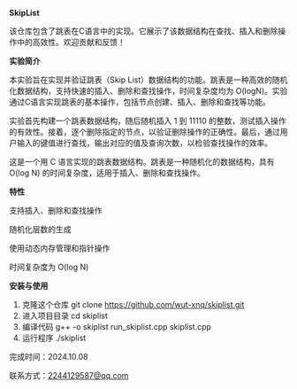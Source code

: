 **SkipList**  

该仓库包含了跳表在C语言中的实现。它展示了该数据结构在查找、插入和删除操作中的高效性。欢迎贡献和反馈！  

**实验简介**  

  本实验旨在实现并验证跳表（Skip List）数据结构的功能。跳表是一种高效的随机化数据结构，支持快速的插入、删除和查找操作，时间复杂度均为 O(logN)。实验通过C语言实现跳表的基本操作，包括节点创建、插入、删除和查找等功能。  
	
  实验首先构建一个跳表数据结构，随后随机插入 1 到 11110 的整数，测试插入操作的有效性。接着，逐个删除指定的节点，以验证删除操作的正确性。最后，通过用户输入的键值进行查找，输出对应的值及查询次数，以检验查找操作的效率。  
	
这是一个用 C 语言实现的跳表数据结构。跳表是一种随机化的数据结构，具有 O(log N) 的时间复杂度，适用于插入、删除和查找操作。  

**特性**  

支持插入、删除和查找操作  

随机化层数的生成  

使用动态内存管理和指针操作  

时间复杂度为 O(log N)  

**安装与使用**  

1. 克隆这个仓库
   git clone https://github.com/wut-xnq/skiplist.git
3. 进入项目目录
   cd skiplist
4. 编译代码
   g++ -o skiplist run_skiplist.cpp skiplist.cpp
5. 运行程序
   ./skiplist
   
完成时间：2024.10.08  

联系方式：2244129587@qq.com
